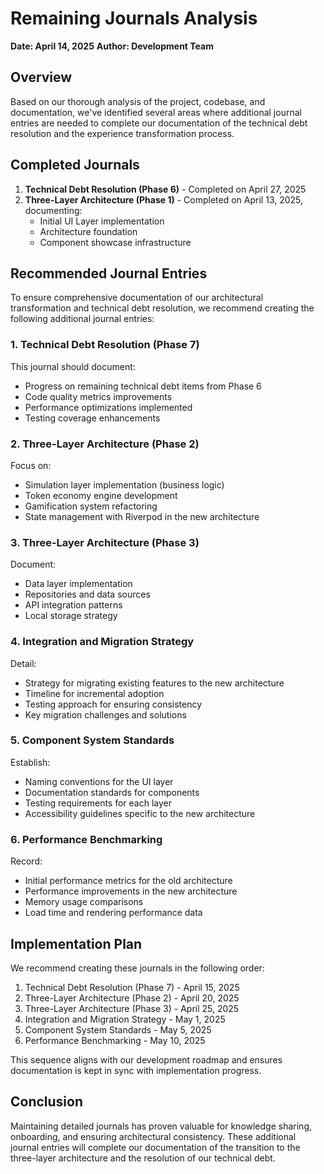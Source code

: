 # Remaining Journals Analysis

**Date: April 14, 2025**
**Author: Development Team**

## Overview

Based on our thorough analysis of the project, codebase, and documentation, we've identified several areas where additional journal entries are needed to complete our documentation of the technical debt resolution and the experience transformation process.

## Completed Journals

1. **Technical Debt Resolution (Phase 6)** - Completed on April 27, 2025
2. **Three-Layer Architecture (Phase 1)** - Completed on April 13, 2025, documenting:
   - Initial UI Layer implementation
   - Architecture foundation
   - Component showcase infrastructure

## Recommended Journal Entries

To ensure comprehensive documentation of our architectural transformation and technical debt resolution, we recommend creating the following additional journal entries:

### 1. Technical Debt Resolution (Phase 7)

This journal should document:
- Progress on remaining technical debt items from Phase 6
- Code quality metrics improvements
- Performance optimizations implemented
- Testing coverage enhancements

### 2. Three-Layer Architecture (Phase 2)

Focus on:
- Simulation layer implementation (business logic)
- Token economy engine development
- Gamification system refactoring
- State management with Riverpod in the new architecture

### 3. Three-Layer Architecture (Phase 3)

Document:
- Data layer implementation
- Repositories and data sources
- API integration patterns
- Local storage strategy

### 4. Integration and Migration Strategy

Detail:
- Strategy for migrating existing features to the new architecture
- Timeline for incremental adoption
- Testing approach for ensuring consistency
- Key migration challenges and solutions

### 5. Component System Standards

Establish:
- Naming conventions for the UI layer
- Documentation standards for components
- Testing requirements for each layer
- Accessibility guidelines specific to the new architecture

### 6. Performance Benchmarking

Record:
- Initial performance metrics for the old architecture
- Performance improvements in the new architecture
- Memory usage comparisons
- Load time and rendering performance data

## Implementation Plan

We recommend creating these journals in the following order:

1. Technical Debt Resolution (Phase 7) - April 15, 2025
2. Three-Layer Architecture (Phase 2) - April 20, 2025
3. Three-Layer Architecture (Phase 3) - April 25, 2025
4. Integration and Migration Strategy - May 1, 2025
5. Component System Standards - May 5, 2025
6. Performance Benchmarking - May 10, 2025

This sequence aligns with our development roadmap and ensures documentation is kept in sync with implementation progress.

## Conclusion

Maintaining detailed journals has proven valuable for knowledge sharing, onboarding, and ensuring architectural consistency. These additional journal entries will complete our documentation of the transition to the three-layer architecture and the resolution of our technical debt.

